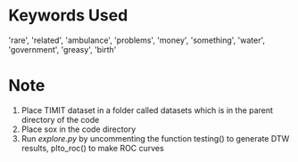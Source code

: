 # Keywords Used
'rare', 'related', 'ambulance', 'problems', 'money', 'something', 'water', 'government', 'greasy', 'birth'

# Note 
1. Place TIMIT dataset in a folder called datasets which is in the parent directory of the code
2. Place sox in the code directory
2. Run *explore.py* by uncommenting the function testing() to generate DTW results, plto_roc() to make ROC curves